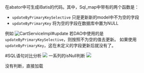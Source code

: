 在abator中可生成iBatis的代码。其中，Sql_map中带有的两个函数是：

- `updateByPrimaryKeySelective`
只是更新新的model中不为空的字段
- `updateByPrimaryKey`
将为空的字段在数据库中置为NULL

例如
![CartServiceImpl#update](https://upload-images.jianshu.io/upload_images/4685968-5094f0370413dcff.png?imageMogr2/auto-orient/strip%7CimageView2/2/w/1240)
若DAO中使用的是  `updateByPrimaryKeySelective`，则按照不为空的值去更新。
如果使用`updateByPrimaryKey`，这在未定义的字段更新后就没有了。

#SQL语句对比分析
![](https://upload-images.jianshu.io/upload_images/4685968-256cf17f28f92973.png?imageMogr2/auto-orient/strip%7CimageView2/2/w/1240)
一系列的isNull判断
![](https://upload-images.jianshu.io/upload_images/4685968-d8f750d3e5325c24.png?imageMogr2/auto-orient/strip%7CimageView2/2/w/1240)

没有判断，直接加载
